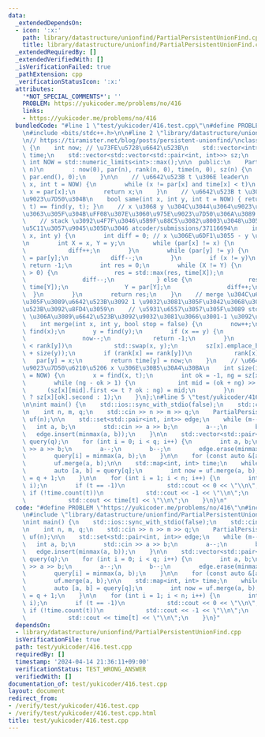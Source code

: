 ```yaml
---
data:
  _extendedDependsOn:
  - icon: ':x:'
    path: library/datastructure/unionfind/PartialPersistentUnionFind.cpp
    title: library/datastructure/unionfind/PartialPersistentUnionFind.cpp
  _extendedRequiredBy: []
  _extendedVerifiedWith: []
  _isVerificationFailed: true
  _pathExtension: cpp
  _verificationStatusIcon: ':x:'
  attributes:
    '*NOT_SPECIAL_COMMENTS*': ''
    PROBLEM: https://yukicoder.me/problems/no/416
    links:
    - https://yukicoder.me/problems/no/416
  bundledCode: "#line 1 \"test/yukicoder/416.test.cpp\"\n#define PROBLEM \"https://yukicoder.me/problems/no/416\"\
    \n#include <bits/stdc++.h>\n\n#line 2 \"library/datastructure/unionfind/PartialPersistentUnionFind.cpp\"\
    \n// https://tiramister.net/blog/posts/persistent-unionfind/\nclass PartialPersistentUnionFind\
    \ {\n    int now; // \u73FE\u5728\u6642\u523B\n    std::vector<int> par, rank,\
    \ time;\n    std::vector<std::vector<std::pair<int, int>>> sz;\n    static constexpr\
    \ int NOW = std::numeric_limits<int>::max();\n\n  public:\n    PartialPersistentUnionFind(int\
    \ n)\n        : now(0), par(n), rank(n, 0), time(n, 0), sz(n) {\n        iota(par.begin(),\
    \ par.end(), 0);\n    }\n\n    // \u6642\u523B t \u306E leader\n    int find(int\
    \ x, int t = NOW) {\n        while (x != par[x] and time[x] < t)\n           \
    \ x = par[x];\n        return x;\n    }\n    // \u6642\u523B t \u3067 x,y \u304C\
    \u9023\u7D50\u304B\n    bool same(int x, int y, int t = NOW) { return find(x,\
    \ t) == find(y, t); }\n    // x \u3068 y \u304C\u3044\u3064\u9023\u7D50\u306B\u306A\
    \u3063\u305F\u304B\uFF08\u307E\u3060\u975E\u9023\u7D50\u306A\u3089 -1 \uFF09\n\
    \    // stack \u3092\u4F7F\u3046\u5B9F\u88C5\u3082\u8003\u3048\u305F\u3051\u3069\
    \u5C11\u3057\u9045\u305D\u3046 atcoder/submissions/37116694\n    int when_same(int\
    \ x, int y) {\n        int diff = 0; // x \u306E\u6DF1\u3055 - y \u306E\u6DF1\u3055\
    \n        int X = x, Y = y;\n        while (par[x] != x) {\n            x = par[x];\n\
    \            diff++;\n        }\n        while (par[y] != y) {\n            y\
    \ = par[y];\n            diff--;\n        }\n        if (x != y)\n           \
    \ return -1;\n        int res = 0;\n        while (X != Y) {\n            if (diff\
    \ > 0) {\n                res = std::max(res, time[X]);\n                X = par[X];\n\
    \                diff--;\n            } else {\n                res = std::max(res,\
    \ time[Y]);\n                Y = par[Y];\n                diff++;\n          \
    \  }\n        }\n        return res;\n    }\n    // merge \u304C\u6210\u529F\u3057\
    \u305F\u3089\u6642\u523B\u3092 1 \u9032\u3081\u305F\u3042\u3068\u305D\u306E\u6642\
    \u523B\u3092\u8FD4\u3059\n    // \u5931\u6557\u3057\u305F\u3089 stop \u304C false\
    \ \u306A\u3089\u6642\u523B\u3092\u9032\u3081\u3066\u3001-1 \u3092\u8FD4\u3059\n\
    \    int merge(int x, int y, bool stop = false) {\n        now++;\n        x =\
    \ find(x);\n        y = find(y);\n        if (x == y) {\n            if (stop)\n\
    \                now--;\n            return -1;\n        }\n        if (rank[x]\
    \ < rank[y])\n            std::swap(x, y);\n        sz[x].emplace_back(now, size(x)\
    \ + size(y));\n        if (rank[x] == rank[y])\n            rank[x]++;\n     \
    \   par[y] = x;\n        return time[y] = now;\n    }\n    // \u6642\u523B t \u306E\
    \u9023\u7D50\u6210\u5206 x \u306E\u30B5\u30A4\u30BA\n    int size(int x, int t\
    \ = NOW) {\n        x = find(x, t);\n        int ok = -1, ng = sz[x].size();\n\
    \        while (ng - ok > 1) {\n            int mid = (ok + ng) >> 1;\n      \
    \      (sz[x][mid].first <= t ? ok : ng) = mid;\n        }\n        return (~ok\
    \ ? sz[x][ok].second : 1);\n    }\n};\n#line 5 \"test/yukicoder/416.test.cpp\"\
    \n\nint main() {\n    std::ios::sync_with_stdio(false);\n    std::cin.tie(nullptr);\n\
    \n    int n, m, q;\n    std::cin >> n >> m >> q;\n    PartialPersistentUnionFind\
    \ uf(n);\n\n    std::set<std::pair<int, int>> edge;\n    while (m--) {\n     \
    \   int a, b;\n        std::cin >> a >> b;\n        a--;\n        b--;\n     \
    \   edge.insert(minmax(a, b));\n    }\n\n    std::vector<std::pair<int, int>>\
    \ query(q);\n    for (int i = 0; i < q; i++) {\n        int a, b;\n        std::cin\
    \ >> a >> b;\n        a--;\n        b--;\n        edge.erase(minmax(a, b));\n\
    \        query[i] = minmax(a, b);\n    }\n\n    for (const auto &[a, b] : edge)\n\
    \        uf.merge(a, b);\n\n    std::map<int, int> time;\n    while (q--) {\n\
    \        auto [a, b] = query[q];\n        int now = uf.merge(a, b);\n        time[now]\
    \ = q + 1;\n    }\n\n    for (int i = 1; i < n; i++) {\n        int t = uf.when_same(0,\
    \ i);\n        if (t == -1)\n            std::cout << 0 << \"\\n\";\n        else\
    \ if (!time.count(t))\n            std::cout << -1 << \"\\n\";\n        else\n\
    \            std::cout << time[t] << \"\\n\";\n    }\n}\n"
  code: "#define PROBLEM \"https://yukicoder.me/problems/no/416\"\n#include <bits/stdc++.h>\n\
    \n#include \"library/datastructure/unionfind/PartialPersistentUnionFind.cpp\"\n\
    \nint main() {\n    std::ios::sync_with_stdio(false);\n    std::cin.tie(nullptr);\n\
    \n    int n, m, q;\n    std::cin >> n >> m >> q;\n    PartialPersistentUnionFind\
    \ uf(n);\n\n    std::set<std::pair<int, int>> edge;\n    while (m--) {\n     \
    \   int a, b;\n        std::cin >> a >> b;\n        a--;\n        b--;\n     \
    \   edge.insert(minmax(a, b));\n    }\n\n    std::vector<std::pair<int, int>>\
    \ query(q);\n    for (int i = 0; i < q; i++) {\n        int a, b;\n        std::cin\
    \ >> a >> b;\n        a--;\n        b--;\n        edge.erase(minmax(a, b));\n\
    \        query[i] = minmax(a, b);\n    }\n\n    for (const auto &[a, b] : edge)\n\
    \        uf.merge(a, b);\n\n    std::map<int, int> time;\n    while (q--) {\n\
    \        auto [a, b] = query[q];\n        int now = uf.merge(a, b);\n        time[now]\
    \ = q + 1;\n    }\n\n    for (int i = 1; i < n; i++) {\n        int t = uf.when_same(0,\
    \ i);\n        if (t == -1)\n            std::cout << 0 << \"\\n\";\n        else\
    \ if (!time.count(t))\n            std::cout << -1 << \"\\n\";\n        else\n\
    \            std::cout << time[t] << \"\\n\";\n    }\n}"
  dependsOn:
  - library/datastructure/unionfind/PartialPersistentUnionFind.cpp
  isVerificationFile: true
  path: test/yukicoder/416.test.cpp
  requiredBy: []
  timestamp: '2024-04-14 21:36:11+09:00'
  verificationStatus: TEST_WRONG_ANSWER
  verifiedWith: []
documentation_of: test/yukicoder/416.test.cpp
layout: document
redirect_from:
- /verify/test/yukicoder/416.test.cpp
- /verify/test/yukicoder/416.test.cpp.html
title: test/yukicoder/416.test.cpp
---
```

